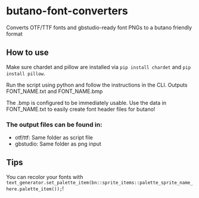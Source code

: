# butano-font-converters
Converts OTF/TTF fonts and gbstudio-ready font PNGs to a butano friendly format

## How to use
Make sure chardet and pillow are installed via ```pip install chardet``` and ```pip install pillow```.

Run the script using python and follow the instructions in the CLI. Outputs FONT_NAME.txt and FONT_NAME.bmp

The .bmp is configured to be immediately usable. Use the data in FONT_NAME.txt to easily create font header files for butano!

### The output files can be found in:
- otf/ttf: Same folder as script file
- gbstudio: Same folder as png input

## Tips
You can recolor your fonts with ```text_generator.set_palette_item(bn::sprite_items::palette_sprite_name_here.palette_item());```!
